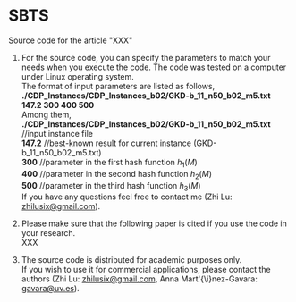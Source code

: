 # SBTS
Source code for the article "XXX"

1. For the source code, you can specify the parameters to match your needs when you execute the code. The code was tested on a computer under Linux operating system.  
   The format of input parameters are listed as follows,      
   **./CDP_Instances/CDP_Instances_b02/GKD-b_11_n50_b02_m5.txt 147.2 300 400 500**    
   Among them,  
   **./CDP_Instances/CDP_Instances_b02/GKD-b_11_n50_b02_m5.txt** //input instance file  
   **147.2**                //best-known result for current instance (GKD-b_11_n50_b02_m5.txt)  
   **300**                  //parameter in the first hash function $h_1(M)$  
   **400**                  //parameter in the second hash function $h_2(M)$  
   **500**                  //parameter in the third hash function $h_3(M)$  
   If you have any questions feel free to contact me (Zhi Lu: zhilusix@gmail.com).  
  
2. Please make sure that the following paper is cited if you use the code in your research.    
   XXX  

3. The source code is distributed for academic purposes only.    
   If you wish to use it for commercial applications, please contact the authors (Zhi Lu: zhilusix@gmail.com, Anna Mart\'{\i}nez-Gavara: gavara@uv.es).  
